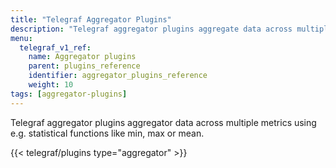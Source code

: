 ```yaml
---
title: "Telegraf Aggregator Plugins"
description: "Telegraf aggregator plugins aggregate data across multiple metrics."
menu:
  telegraf_v1_ref:
    name: Aggregator plugins
    parent: plugins_reference
    identifier: aggregator_plugins_reference
    weight: 10
tags: [aggregator-plugins]
---
```


Telegraf aggregator plugins aggregator data across multiple metrics using e.g.
statistical functions like min, max or mean.

{{< telegraf/plugins type="aggregator" >}}
